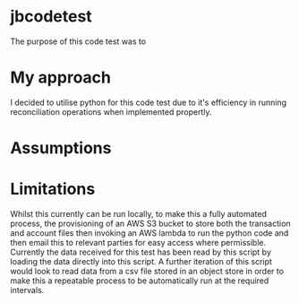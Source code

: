 # jbcodetest
The purpose of this code test was to 

# My approach

I decided to utilise python for this code test due to it's efficiency in running reconciliation operations when implemented propertly.

# Assumptions


# Limitations
Whilst this currently can be run locally, to make this a fully automated process, the provisioning of an AWS S3 bucket to store both the transaction and account files then invoking an AWS lambda to run the python code and then email this to relevant parties for easy access where permissible.  
Currently the data received for this test has been read by this script by loading the data directly into this script.  A further iteration of this script would look to read data from a csv file stored in an object store in order to make this a repeatable process to be automatically run at the required intervals.

